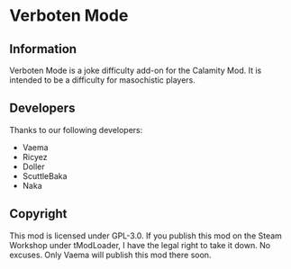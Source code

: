 # Verboten Mode

## Information

Verboten Mode is a joke difficulty add-on for the Calamity Mod.
It is intended to be a difficulty for masochistic players.

## Developers

Thanks to our following developers:
- Vaema
- Ricyez
- Doller
- ScuttleBaka
- Naka

## Copyright

This mod is licensed under GPL-3.0.
If you publish this mod on the Steam Workshop under tModLoader, I have the legal right to take it down. No excuses.
Only Vaema will publish this mod there soon.
